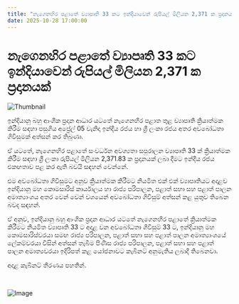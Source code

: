 ```yaml
---
title: "නැගෙනහිර පළාතේ ව්‍යාපෘති 33 කට ඉන්දියාවෙන් රුපියල් මිලියන 2,371 ක ප්‍රදානයක්"
date: 2025-10-28 17:00:00
---
```


# නැගෙනහිර පළාතේ ව්‍යාපෘති 33 කට ඉන්දියාවෙන් රුපියල් මිලියන 2,371 ක ප්‍රදානයක්

![Thumbnail](https://helakuru.sgp1.cdn.digitaloceanspaces.com/esana/images/lib/india-srilanka-flag[1].jpg)

ඉන්දියානු බහු ආංශික ප්‍රදාන ආධාර යටතේ නැගෙනහිර පළාත තුළ ව්‍යාපෘති ක්‍රියාත්මක කිරීම සඳහා පසුගිය අප්‍රේල් 05 වැනිදා ඉන්දීය රජය හා ශ්‍රී ලංකා රජය අතර අවබෝධතා ගිවිසුමක් අත්සන් කර තිබුණා.

ඒ යටතේ, නැගෙනහිර පළාතේ සංවර්ධන අවශ්‍යතා සපුරාලන ව්‍යාපෘති 33 ක් ක්‍රියාත්මක කිරීම සඳහා ශ්‍රී ලංකා රුපියල් මිලියන 2,371.83 ක ප්‍රදානයක් ලබා දීමට ඉන්දීය රජය එකඟතාව පළ කර ඇති බවයි සඳහන් වෙන්නේ.

එම අවබෝධතා ගිවිසුමට අනුව ක්‍රියාත්මක කිරීමට නියමිත එක් එක් ව්‍යාපෘතියට අදාළව ඉන්දියානු මහ කොමසාරිස් කාර්යාලය හා රාජ්‍ය පරිපාලන, පළාත් සභා සහ පළාත් පාලන අමාත්‍යාංශය අතර වෙන් වෙන් වශයෙන් අවබෝධතා ගිවිසුම් අත්සන් කළ යුතුව තිබෙන බවද සඳහන්.

ඒ අනුව, ඉන්දියානු බහු ආංශික ප්‍රදාන ආධාර යටතේ නැගෙනහිර පළාතේ ක්‍රියාත්මක කිරීමට නියමිත ව්‍යාපෘති 33 ට අදාළ වන අවබෝධතා ගිවිසුම් 33 ට, ඉන්දියානු මහ කොමසාරිස්වරයා සමඟ රාජ්‍ය පරිපාලන, පළාත් සභා සහ පළාත් පාලන අමාත්‍යාංශයේ ලේකම්වරයා විසින් අත්සන් තැබීම පිණිස රාජ්‍ය පරිපාලන, පළාත් සභා සහ පළාත් පාලන අමාත්‍යවරයා ඉදිරිපත් කළ යෝජනාවට කැබිනට් අනුමැතිය ලබාදී තිබෙනවා.

අදාළ කැබිනට් තීරණය පහතින්.

 

![Image](https://helakuru.sgp1.cdn.digitaloceanspaces.com/esana/images/69008d403f0f0pdf_page_0.jpeg)

